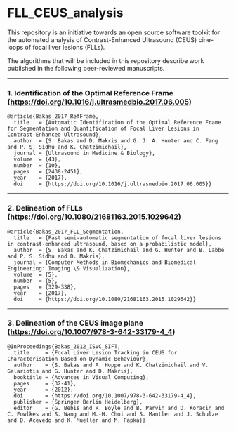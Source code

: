 # FLL_CEUS_analysis
This repository is an initiative towards an open source software toolkit for the automated analysis of Contrast-Enhanced Ultrasound (CEUS) cine-loops of focal liver lesions (FLLs).

The algorithms that will be included in this repository describe work published in the following peer-reviewed manuscripts.

---
### 1. Identification of the Optimal Reference Frame (https://doi.org/10.1016/j.ultrasmedbio.2017.06.005)
```
@article{Bakas_2017_RefFrame,
  title   = {Automatic Identification of the Optimal Reference Frame for Segmentation and Quantification of Focal Liver Lesions in Contrast-Enhanced Ultrasound},
  author  = {S. Bakas and D. Makris and G. J. A. Hunter and C. Fang and P. S. Sidhu and K. Chatzimichail},
  journal = {Ultrasound in Medicine & Biology},
  volume  = {43},
  number  = {10},
  pages   = {2438-2451},
  year    = {2017},
  doi     = {https://doi.org/10.1016/j.ultrasmedbio.2017.06.005}}
```

---
### 2. Delineation of FLLs (https://doi.org/10.1080/21681163.2015.1029642)
```
@article{Bakas_2017_FLL_Segmentation,
  title   = {Fast semi-automatic segmentation of focal liver lesions in contrast-enhanced ultrasound, based on a probabilistic model},
  author  = {S. Bakas and K. Chatzimichail and G. Hunter and B. Labbé and P. S. Sidhu and D. Makris},
  journal = {Computer Methods in Biomechanics and Biomedical Engineering: Imaging \& Visualization},
  volume  = {5},
  number  = {5},
  pages   = {329-338},
  year    = {2017},
  doi     = {https://doi.org/10.1080/21681163.2015.1029642}}
```

---
### 3. Delineation of the CEUS image plane (https://doi.org/10.1007/978-3-642-33179-4_4)
```
@InProceedings{Bakas_2012_ISVC_SIFT,
  title     = {Focal Liver Lesion Tracking in CEUS for Characterisation Based on Dynamic Behaviour},
  author    = {S. Bakas and A. Hoppe and K. Chatzimichail and V. Galariotis and G. Hunter and D. Makris},
  booktitle = {Advances in Visual Computing},
  pages     = {32-41},
  year      = {2012},
  doi       = {https://doi.org/10.1007/978-3-642-33179-4_4},
  publisher = {Springer Berlin Heidelberg},
  editor    = {G. Bebis and R. Boyle and B. Parvin and D. Koracin and C. Fowlkes and S. Wang and M.-H. Choi and S. Mantler and J. Schulze and D. Acevedo and K. Mueller and M. Papka}}
```
